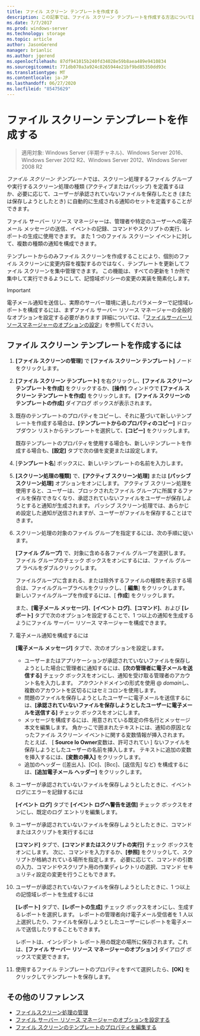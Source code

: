 ```yaml
---
title: ファイル スクリーン テンプレートを作成する
description: この記事では、ファイル スクリーン テンプレートを作成する方法について説明します。
ms.date: 7/7/2017
ms.prod: windows-server
ms.technology: storage
ms.topic: article
author: JasonGerend
manager: brianlic
ms.author: jgerend
ms.openlocfilehash: 87df941015b240fd34028e59b8aea489e9410834
ms.sourcegitcommit: 771db070a3a924c8265944e21bf9bd85350dd93c
ms.translationtype: MT
ms.contentlocale: ja-JP
ms.lasthandoff: 06/27/2020
ms.locfileid: "85475629"
---
```

# <a name="create-a-file-screen-template"></a>ファイル スクリーン テンプレートを作成する

> 適用対象: Windows Server (半期チャネル)、Windows Server 2016、Windows Server 2012 R2、Windows Server 2012、Windows Server 2008 R2

*ファイル スクリーン テンプレート*では、スクリーン処理するファイル グループや実行するスクリーン処理の種類 (アクティブまたはパッシブ) を定義するほか、必要に応じて、ユーザーが承認されていないファイルを保存したとき (または保存しようとしたとき) に自動的に生成される通知のセットを定義することができます。

ファイル サーバー リソース マネージャーは、管理者や特定のユーザーへの電子メール メッセージの送信、イベントの記録、コマンドやスクリプトの実行、レポートの生成に使用できます。 また 1 つのファイル スクリーン イベントに対して、複数の種類の通知を構成できます。

テンプレートからのみファイル スクリーンを作成することにより、個別のファイル スクリーンに変更内容を複製するのではなく、テンプレートを更新してファイル スクリーンを集中管理できます。 この機能は、すべての更新を 1 か所で集中して実行できるようにして、記憶域ポリシーの変更の実装を簡素化します。

> [!Important]
> 電子メール通知を送信し、実際のサーバー環境に適したパラメーターで記憶域レポートを構成するには、まずファイル サーバー リソース マネージャーの全般的なオプションを設定する必要があります 詳細については、「[ファイルサーバーリソースマネージャーのオプションの設定](setting-file-server-resource-manager-options.md)」を参照してください。

## <a name="to-create-a-file-screen-template"></a>ファイル スクリーン テンプレートを作成するには

1.  **[ファイル スクリーンの管理]** で **[ファイル スクリーン テンプレート]** ノードをクリックします。

2.  **[ファイル スクリーン テンプレート]** を右クリックし、**[ファイル スクリーン テンプレートを作成]** をクリックするか、**[操作]** ウィンドウで **[ファイル スクリーン テンプレートを作成]** をクリックします。 **[ファイル スクリーンのテンプレートの作成]** ダイアログ ボックスが表示されます。

3.  既存のテンプレートのプロパティをコピーし、それに基づいて新しいテンプレートを作成する場合は、**[テンプレートからのプロパティのコピー]** ドロップダウン リストからテンプレートを選択して、**[コピー]** をクリックします。

    既存テンプレートのプロパティを使用する場合も、新しいテンプレートを作成する場合も、**[設定]** タブで次の値を変更または設定します。

4.  [**テンプレート名**] ボックスに、新しいテンプレートの名前を入力します。

5.  **[スクリーン処理の種類]** で、**[アクティブ スクリーン処理]** または **[パッシブ スクリーン処理]** オプションをオンにします。 アクティブ スクリーン処理を使用すると、ユーザーは、ブロックされたファイル グループに所属するファイルを保存できなくなり、承認されていないファイルをユーザーが保存しようとすると通知が生成されます。 パッシブ スクリーン処理では、あらかじめ設定した通知が送信されますが、ユーザーがファイルを保存することはできます。

6.  スクリーン処理の対象のファイル グループを指定するには、次の手順に従います。

    **[ファイル グループ]** で、対象に含める各ファイル グループを選択します。 ファイル グループのチェック ボックスをオンにするには、ファイル グループ ラベルをダブルクリックします。

    ファイルグループに含まれる、または除外するファイルの種類を表示する場合は、ファイルグループラベルをクリックし、[ **編集**] をクリックします。 新しいファイルグループを作成するには、[ **作成**] をクリックします。

    また、**[電子メール メッセージ]**、**[イベント ログ]**、**[コマンド]**、および **[レポート]** タブで次のオプションを設定することで、1 つ以上の通知を生成するようにファイル サーバー リソース マネージャーを構成できます。

7.  電子メール通知を構成するには

    **[電子メール メッセージ]** タブで、次のオプションを設定します。

    -   ユーザーまたはアプリケーションが承認されていないファイルを保存しようとした場合に管理者に通知するには、**[次の管理者に電子メールを送信する]** チェック ボックスをオンにし、通知を受け取る管理者のアカウント名を入力します。 *アカウント*ドメインの形式を使用 @ *domain*し、複数のアカウントを区切るにはセミコロンを使用します。
    -   問題のファイルを保存しようとしたユーザーに電子メールを送信するには、**[承認されていないファイルを保存しようとしたユーザーに電子メールを送信する]** チェック ボックスをオンにします。
    -   メッセージを構成するには、用意されている既定の件名行とメッセージ本文を編集します。 角かっこで囲まれたテキストには、通知の原因となったファイル スクリーン イベントに関する変数情報が挿入されます。 たとえば、 \[ **Source Io Owner**変数は、許可されてい \] ないファイルを保存しようとしたユーザーの名前を挿入します。 テキストに追加の変数を挿入するには、**[変数の挿入]** をクリックします。
    -   追加のヘッダー ([差出人]、[Cc]、[Bcc]、[返信先] など) を構成するには、**[追加電子メール ヘッダー]** をクリックします。

8.  ユーザーが承認されていないファイルを保存しようとしたときに、イベント ログにエラーを記録するには

    **[イベント ログ]** タブで **[イベント ログへ警告を送信]** チェック ボックスをオンにし、既定のログ エントリを編集します。

9.  ユーザーが承認されていないファイルを保存しようとしたときに、コマンドまたはスクリプトを実行するには

    **[コマンド]** タブで、**[コマンドまたはスクリプトの実行]** チェック ボックスをオンにします。 次に、コマンドを入力するか、**[参照]** をクリックして、スクリプトが格納されている場所を指定します。 必要に応じて、コマンドの引数の入力、コマンドやスクリプト用の作業ディレクトリの選択、コマンド セキュリティ設定の変更を行うこともできます。

10. ユーザーが承認されていないファイルを保存しようとしたときに、1 つ以上の記憶域レポートを生成するには

    **[レポート]** タブで、**[レポートの生成]** チェック ボックスをオンにし、生成するレポートを選択します。 レポートの管理者向け電子メール受信者を 1 人以上選択したり、ファイルを保存しようとしたユーザーにレポートを電子メールで送信したりすることもできます。

    レポートは、インシデント レポート用の既定の場所に保存されます。これは、**[ファイル サーバー リソース マネージャーのオプション]** ダイアログ ボックスで変更できます。

11. 使用するファイル テンプレートのプロパティをすべて選択したら、**[OK]** をクリックしてテンプレートを保存します。

## <a name="additional-references"></a>その他のリファレンス

-   [ファイルスクリーン処理の管理](file-screening-management.md)
-   [ファイル サーバー リソース マネージャーのオプションを設定する](setting-file-server-resource-manager-options.md)
-   [ファイル スクリーンのテンプレートのプロパティを編集する](edit-file-screen-template-properties.md)

